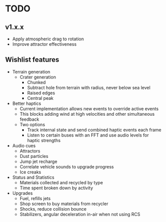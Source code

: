 # TODO
## v1.x.x
- Apply atmospheric drag to rotation
- Improve attractor effectiveness

## Wishlist features
- Terrain generation
  - Crater generation
    - Chunked
    - Subtract hole from terrain with radius, never below sea level
    - Raised edges
    - Central peak
- Better haptics
  - Current implementation allows new events to override active events
  - This blocks adding wind at high velocities and other simultaneous feedback
  - Two options
    - Track internal state and send combined haptic events each frame
    - Listen to certain buses with an FFT and use audio levels for haptic strengths
- Audio cues
  - Attractors
  - Dust particles
  - Jump jet recharge
  - Correlate vehicle sounds to upgrade progress
  - Ice creaks
- Status and Statistics
  - Materials collected and recycled by type
  - Time spent broken down by activity
- Upgrades
  - Fuel, refills jets
  - Shop screen to buy materials from recycler
  - Shocks, reduce collision bounce
  - Stabilizers, angular deceleration in-air when not using RCS
